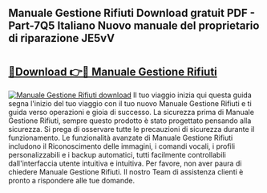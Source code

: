 ## Manuale Gestione Rifiuti Download gratuit PDF - Part-7Q5 Italiano Nuovo manuale del proprietario di riparazione JE5vV

# <h2><a href="http://dfbyg2i.blite.top/?on=Manuale+Gestione+Rifiuti">🔗Download 👉🔴 Manuale Gestione Rifiuti</a></h2>

[![Manuale Gestione Rifiuti download](https://i.imgur.com/lujVjoI.png)](http://dfbyg2i.blite.top/?on=Manuale+Gestione+Rifiuti)
Il tuo viaggio inizia qui questa guida segna l'inizio del tuo viaggio con il tuo nuovo Manuale Gestione Rifiuti e ti guida verso operazioni e gioia di successo. La sicurezza prima di Manuale Gestione Rifiuti, sempre questo prodotto è stato progettato pensando alla sicurezza. Si prega di osservare tutte le precauzioni di sicurezza durante il funzionamento. Le funzionalità avanzate di Manuale Gestione Rifiuti includono il Riconoscimento delle immagini, i comandi vocali, i profili personalizzabili e i backup automatici, tutti facilmente controllabili dall'interfaccia utente intuitiva e intuitiva. Per favore, non aver paura di chiedere Manuale Gestione Rifiuti. Il nostro Team di assistenza clienti è pronto a rispondere alle tue domande.
